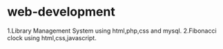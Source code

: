 # web-development
1.Library Management System using html,php,css and mysql.
2.Fibonacci clock using html,css,javascript.

